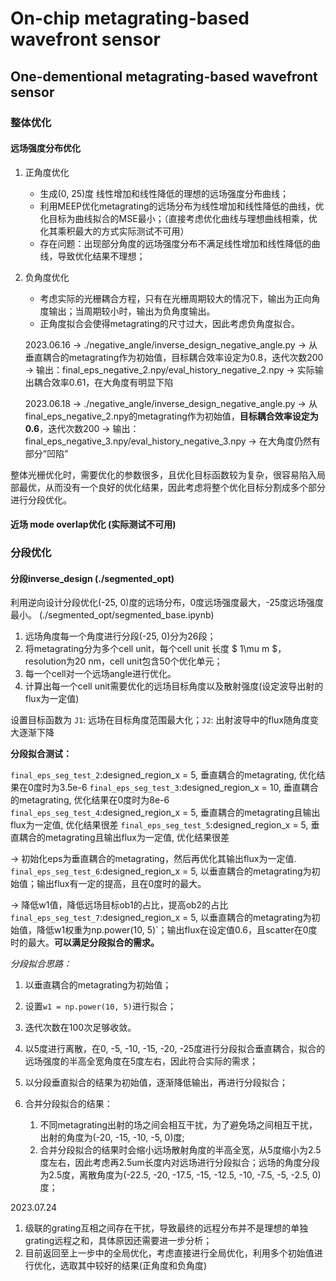 # On-chip metagrating-based wavefront sensor

## One-dementional metagrating-based wavefront sensor

### 整体优化

#### 远场强度分布优化

1. 正角度优化
    - 生成(0, 25)度 线性增加和线性降低的理想的远场强度分布曲线；
    - 利用MEEP优化metagrating的远场分布为线性增加和线性降低的曲线，优化目标为曲线拟合的MSE最小；（直接考虑优化曲线与理想曲线相乘，优化其乘积最大的方式实际测试不可用）
    - 存在问题：出现部分角度的远场强度分布不满足线性增加和线性降低的曲线，导致优化结果不理想；
2. 负角度优化
   - 考虑实际的光栅耦合方程，只有在光栅周期较大的情况下，输出为正向角度输出；当周期较小时，输出为负角度输出。
   - 正角度拟合会使得metagrating的尺寸过大，因此考虑负角度拟合。
  
    2023.06.16 -> ./negative_angle/inverse_design_negative_angle.py -> 从垂直耦合的metagrating作为初始值，目标耦合效率设定为0.8，迭代次数200 -> 输出：final_eps_negative_2.npy/eval_history_negative_2.npy -> 实际输出耦合效率0.61，在大角度有明显下陷

    2023.06.18 -> ./negative_angle/inverse_design_negative_angle.py -> 从final_eps_negative_2.npy的metagrating作为初始值，**目标耦合效率设定为0.6**，迭代次数200 -> 输出：final_eps_negative_3.npy/eval_history_negative_3.npy -> 在大角度仍然有部分“凹陷”

整体光栅优化时，需要优化的参数很多，且优化目标函数较为复杂，很容易陷入局部最优，从而没有一个良好的优化结果，因此考虑将整个优化目标分割成多个部分进行分段优化。

#### 近场 mode overlap优化 (实际测试不可用)

### 分段优化

#### 分段inverse_design (./segmented_opt)

利用逆向设计分段优化(-25, 0)度的远场分布，0度远场强度最大，-25度远场强度最小。
(./segmented_opt/segmented_base.ipynb)
1. 远场角度每一个角度进行分段(-25, 0)分为26段；
2. 将metagrating分为多个cell unit，每个cell unit 长度 $ 1\mu m $，resolution为20 nm，cell unit包含50个优化单元；
3. 每一个cell对一个远场angle进行优化。
4. 计算出每一个cell unit需要优化的远场目标角度以及散射强度(设定波导出射的flux为一定值)

设置目标函数为 `J1`: 远场在目标角度范围最大化；`J2`: 出射波导中的flux随角度变大逐渐下降

**分段拟合测试：**

`final_eps_seg_test_2`:designed_region_x = 5, 垂直耦合的metagrating, 优化结果在0度时为3.5e-6
`final_eps_seg_test_3`:designed_region_x = 10, 垂直耦合的metagrating, 优化结果在0度时为8e-6
`final_eps_seg_test_4`:designed_region_x = 5, 垂直耦合的metagrating且输出flux为一定值, 优化结果很差
`final_eps_seg_test_5`:designed_region_x = 5, 垂直耦合的metagrating且输出flux为一定值, 优化结果很差

-> 初始化eps为垂直耦合的metagrating，然后再优化其输出flux为一定值.
`final_eps_seg_test_6`:designed_region_x = 5, 以垂直耦合的metagrating为初始值；输出flux有一定的提高，且在0度时的最大。

-> 降低w1值，降低远场目标ob1的占比，提高ob2的占比
`final_eps_seg_test_7`:designed_region_x = 5, 以垂直耦合的metagrating为初始值，降低w1权重为np.power(10, 5)`；输出flux在设定值0.6，且scatter在0度时的最大。**可以满足分段拟合的需求。**

*分段拟合思路：*
1. 以垂直耦合的metagrating为初始值；
2. 设置`w1 = np.power(10, 5)`进行拟合；
3. 迭代次数在100次足够收敛。

1. 以5度进行离散，在0, -5, -10, -15, -20, -25度进行分段拟合垂直耦合，拟合的远场强度的半高全宽角度在5度左右，因此符合实际的需求；
2. 以分段垂直拟合的结果为初始值，逐渐降低输出，再进行分段拟合；
3. 合并分段拟合的结果：
   1. 不同metagrating出射的场之间会相互干扰，为了避免场之间相互干扰，出射的角度为(-20, -15, -10, -5, 0)度;
   2. 合并分段拟合的结果时会缩小远场散射角度的半高全宽，从5度缩小为2.5度左右，因此考虑再2.5um长度内对远场进行分段拟合；远场的角度分段为2.5度，离散角度为(-22.5, -20, -17.5, -15, -12.5, -10, -7.5, -5, -2.5, 0)度；

2023.07.24
1. 级联的grating互相之间存在干扰，导致最终的远程分布并不是理想的单独grating远程之和，具体原因还需要进一步分析；
2. 目前返回至上一步中的全局优化，考虑直接进行全局优化，利用多个初始值进行优化，选取其中较好的结果(正角度和负角度)